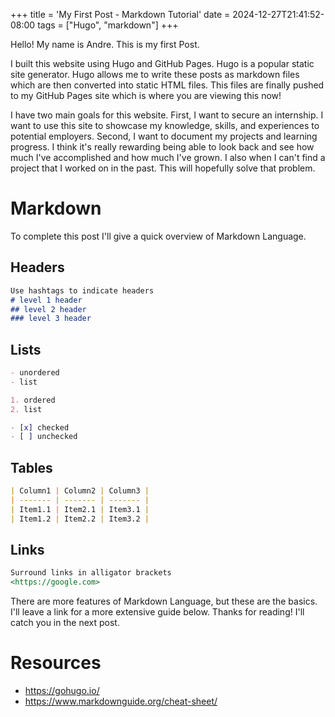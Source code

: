 +++
title = 'My First Post - Markdown Tutorial'
date = 2024-12-27T21:41:52-08:00
tags = ["Hugo", "markdown"]
+++

Hello! My name is Andre. This is my first Post.

I built this website using Hugo and GitHub Pages. Hugo is a popular static site generator. Hugo allows me to write these posts as markdown files which are then converted into static HTML files. This files are finally pushed to my GitHub Pages site which is where you are viewing this now!

I have two main goals for this website. First, I want to secure an internship. I want to use this site to showcase my knowledge, skills, and experiences to potential employers. Second, I want to document my projects and learning progress. I think it's really rewarding being able to look back and see how much I've accomplished and how much I've grown. I also when I can't find a project that I worked on in the past. This will hopefully solve that problem.

# Markdown

To complete this post I'll give a quick overview of Markdown Language.

## Headers

```markdown
Use hashtags to indicate headers 
# level 1 header 
## level 2 header
### level 3 header 
```

## Lists

```markdown
- unordered
- list

1. ordered
2. list

- [x] checked
- [ ] unchecked
```

## Tables

```markdown
| Column1 | Column2 | Column3 |
| ------- | ------- | ------- |
| Item1.1 | Item2.1 | Item3.1 |
| Item1.2 | Item2.2 | Item3.2 |
```

## Links

```markdown
Surround links in alligator brackets
<https://google.com>
```

There are more features of Markdown Language, but these are the basics. I'll leave a link for a more extensive guide below. Thanks for reading! I'll catch you in the next post.

# Resources

- <https://gohugo.io/>
- <https://www.markdownguide.org/cheat-sheet/>
